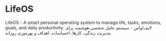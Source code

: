 # LifeOS
LifeOS - A smart personal operating system to manage life, tasks, emotions, goals, and daily productivity.  لایف‌اواس - سیستم عامل شخصی هوشمند برای مدیریت زندگی، کارها، احساسات، اهداف و بهره‌وری روزانه.
